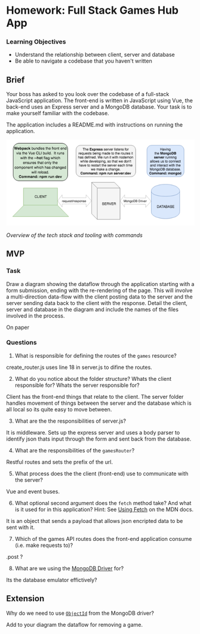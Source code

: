 # Homework: Full Stack Games Hub App

### Learning Objectives

- Understand the relationship between client, server and database
- Be able to navigate a codebase that you haven't written

## Brief

Your boss has asked to you look over the codebase of a full-stack JavaScript application. The front-end is written in JavaScript using Vue, the back-end uses an Express server and a MongoDB database. Your task is to make yourself familiar with the codebase.

The application includes a README.md with instructions on running the application.

![Overview of the tech stack and tooling with commands](images/tech_stack_with_commands.png)

*Overview of the tech stack and tooling with commands*

## MVP

### Task

Draw a diagram showing the dataflow through the application starting with a form submission, ending with the re-rendering of the page. This will involve a multi-direction data-flow with the client posting data to the server and the server sending data back to the client with the response. Detail the client, server and database in the diagram and include the names of the files involved in the process.

On paper

### Questions

1. What is responsible for defining the routes of the `games` resource?

create_router.js uses line 18 in server.js to difine the routes.

2. What do you notice about the folder structure?  Whats the client responsible for? Whats the server responsible for?

Client has the front-end things that relate to the client. The server folder handles movement of things between
the server and the database which is all local so its quite easy to move between.

3. What are the the responsibilities of server.js?

It is middleware. Sets up the express server and uses a body parser to identify json thats input through the form and sent back from the database.

4. What are the responsibilities of the `gamesRouter`?

Restful routes and sets the prefix of the url.

5. What process does the the client (front-end) use to communicate with the server?

Vue and event buses.

6. What optional second argument does the `fetch` method take? And what is it used for in this application? Hint: See [Using Fetch](https://developer.mozilla.org/en-US/docs/Web/API/Fetch_API/Using_Fetch) on the MDN docs.

It is an object that sends a payload that allows json encripted data to be sent with it.

7. Which of the games API routes does the front-end application consume (i.e. make requests to)?

.post ?

8. What are we using the [MongoDB Driver](http://mongodb.github.io/node-mongodb-native/) for?

Its the database emulator effictively?


## Extension

Why do we need to use [`ObjectId`](https://mongodb.github.io/node-mongodb-native/api-bson-generated/objectid.html) from the MongoDB driver?



Add to your diagram the dataflow for removing a game.
